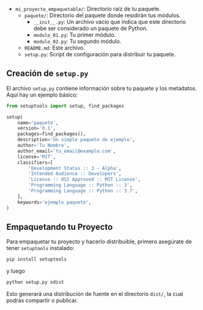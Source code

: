 
- `mi_proyecto_empaquetable/`: Directorio raíz de tu paquete.
  - `paquete/`: Directorio del paquete donde residirán tus módulos.
    - `__init__.py`: Un archivo vacío que indica que este directorio debe ser considerado un paquete de Python.
    - `modulo_01.py`: Tu primer módulo.
    - `modulo_02.py`: Tu segundo módulo.
  - `README.md`: Este archivo.
  - `setup.py`: Script de configuración para distribuir tu paquete.


## Creación de `setup.py`

El archivo `setup.py` contiene información sobre tu paquete y los metadatos. Aquí hay un ejemplo básico:

```python
from setuptools import setup, find_packages

setup(
    name='paquete',
    version='0.1',
    packages=find_packages(),
    description='Un simple paquete de ejemplo',
    author='Tu Nombre',
    author_email='tu_email@example.com',
    license='MIT',
    classifiers=[
        'Development Status :: 3 - Alpha',
        'Intended Audience :: Developers',
        'License :: OSI Approved :: MIT License',
        'Programming Language :: Python :: 3',
        'Programming Language :: Python :: 3.7',
    ],
    keywords='ejemplo paquete',
)
```

## Empaquetando tu Proyecto

Para empaquetar tu proyecto y hacerlo distribuible, primero asegúrate de tener `setuptools` instalado:

```bash
pip install setuptools
```
y luego
```bash
python setup.py sdist
```

Esto generará una distribución de fuente en el directorio `dist/`, la cual podrás compartir o publicar.
